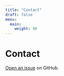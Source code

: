 ```yaml
---
title: "Contact"
draft: false
menu:
  main:
    weight: 90
---
```


# Contact

[Open an issue](https://github.com/sofiasegalla) on GitHub.
